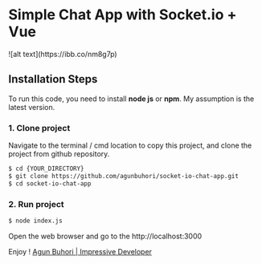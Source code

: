 <h1>Simple Chat App with Socket.io + Vue</h1>
![alt text](https://ibb.co/nm8g7p)

## Installation Steps
To run this code, you need to install <b>node js</b> or <b>npm</b>. My assumption is the latest version.

### 1. Clone project
Navigate to the terminal / cmd location to copy this project, and clone the project from github repository.
```bash
$ cd {YOUR_DIRECTORY}
$ git clone https://github.com/agunbuhori/socket-io-chat-app.git
$ cd socket-io-chat-app
```

### 2. Run project
```bash
$ node index.js
```
Open the web browser and go to the http://localhost:3000

Enjoy !
<a href="https://agun.buhori.com/">Agun Buhori | Impressive Developer</a>

